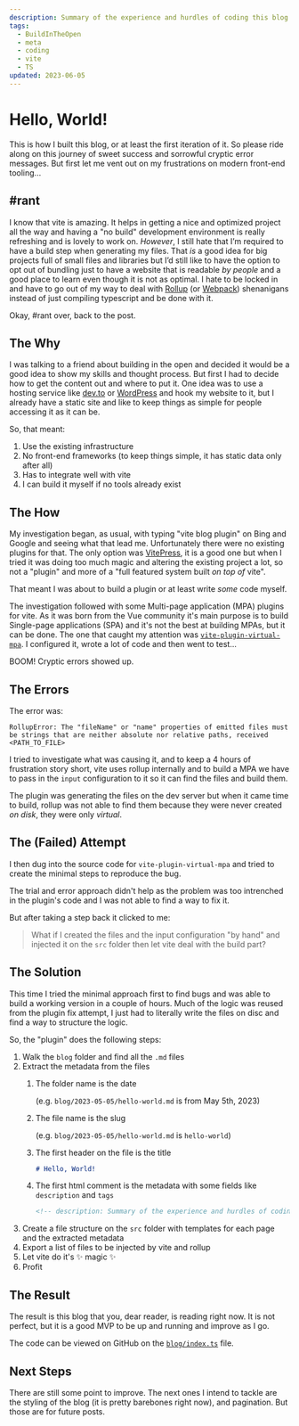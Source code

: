 ```yaml
---
description: Summary of the experience and hurdles of coding this blog.
tags:
  - BuildInTheOpen
  - meta
  - coding
  - vite
  - TS
updated: 2023-06-05
---
```


# Hello, World!

This is how I built this blog, or at least the first iteration of it. So please ride along on this journey of sweet success and sorrowful cryptic error messages.
But first let me vent out on my frustrations on modern front-end tooling...

## #rant

I know that vite is amazing. It helps in getting a nice and optimized project all the way and having a "no build" development environment is really refreshing and is lovely to work on. _However_, I still hate that I’m required to have a build step when generating my files. That _is_ a good idea for big projects full of small files and libraries but I’d still like to have the option to opt out of bundling just to have a website that is readable _by people_ and a good place to learn even though it is not as optimal. I hate to be locked in and have to go out of my way to deal with [Rollup](https://rollupjs.org/) (or [Webpack](https://webpack.js.org/)) shenanigans instead of just compiling typescript and be done with it.

Okay, #rant over, back to the post.

## The Why

I was talking to a friend about building in the open and decided it would be a good idea to show my skills and thought process. But first I had to decide how to get the content out and where to put it.
One idea was to use a hosting service like [dev.to](https://dev.to/) or [WordPress](https://wordpress.org/) and hook my website to it, but I already have a static site and like to keep things as simple for people accessing it as it can be.

So, that meant:
1. Use the existing infrastructure
2. No front-end frameworks (to keep things simple, it has static data only after all)
3. Has to integrate well with vite
4. I can build it myself if no tools already exist

## The How

My investigation began, as usual, with typing "vite blog plugin" on Bing and Google and seeing what that lead me.
Unfortunately there were no existing plugins for that. The only option was [VitePress](https://vitepress.dev/), it is a good one but when I tried it was doing too much magic and altering the existing project a lot, so not a "plugin" and more of a "full featured system built _on top of_ vite".

That meant I was about to build a plugin or at least write _some_ code myself.

The investigation followed with some Multi-page application (MPA) plugins for vite. As it was born from the Vue community it's main purpose is to build Single-page applications (SPA) and it's not the best at building MPAs, but it can be done. The one that caught my attention was [`vite-plugin-virtual-mpa`](https://github.com/emosheeep/vite-plugin-virtual-mpa/). I configured it, wrote a lot of code and then went to test...

BOOM! Cryptic errors showed up.

## The Errors

The error was:
```
RollupError: The "fileName" or "name" properties of emitted files must be strings that are neither absolute nor relative paths, received <PATH_TO_FILE>
```

I tried to investigate what was causing it, and to keep a 4 hours of frustration story short, vite uses rollup internally and to build a MPA we have to pass in the `input` configuration to it so it can find the files and build them.

The plugin was generating the files on the dev server but when it came time to build, rollup was not able to find them because they were never created _on disk_, they were only _virtual_.

## The (Failed) Attempt

I then dug into the source code for `vite-plugin-virtual-mpa` and tried to create the minimal steps to reproduce the bug.

The trial and error approach didn't help as the problem was too intrenched in the plugin's code and I was not able to find a way to fix it.

But after taking a step back it clicked to me:

> What if I created the files and the input configuration "by hand" and injected it on the `src` folder then let vite deal with the build part?

## The Solution

This time I tried the minimal approach first to find bugs and was able to build a working version in a couple of hours. Much of the logic was reused from the plugin fix attempt, I just had to literally write the files on disc and find a way to structure the logic.

So, the "plugin" does the following steps:
1. Walk the `blog` folder and find all the `.md` files
2. Extract the metadata from the files
	1. The folder name is the date

		(e.g. `blog/2023-05-05/hello-world.md` is from May 5th, 2023)
	2. The file name is the slug

		(e.g. `blog/2023-05-05/hello-world.md` is `hello-world`)
	3. The first header on the file is the title
		```markdown
		# Hello, World!
		```
	4. The first html comment is the metadata with some fields like `description` and `tags`
		```html
		<!-- description: Summary of the experience and hurdles of coding this blog. -->
		```
3. Create a file structure on the `src` folder with templates for each page and the extracted metadata
4. Export a list of files to be injected by vite and rollup
5. Let vite do it's ✨ magic ✨
6. Profit

## The Result

The result is this blog that you, dear reader, is reading right now. It is not perfect, but it is a good MVP to be up and running and improve as I go.

The code can be viewed on GitHub on the [`blog/index.ts`](https://github.com/madcampos/madcampos.github.io/blob/main/build/blog/index.ts) file.

## Next Steps
There are still some point to improve. The next ones I intend to tackle are the styling of the blog (it is pretty barebones right now), and pagination.
But those are for future posts.
